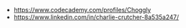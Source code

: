 
- https://www.codecademy.com/profiles/Choggly
- https://www.linkedin.com/in/charlie-crutcher-8a535a247/
